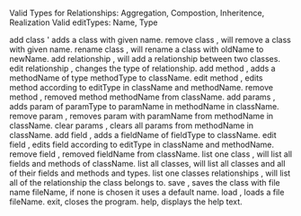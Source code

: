 Valid Types for Relationships: Aggregation, Compostion, Inheritence, Realization
Valid editTypes: Name, Type

add class <name> ' adds a class with given name.
remove class <name>, will remove a class with given name.
rename class <oldName> <newName>, will rename a class with oldName to newName.
add relationship <fromClass> <toClass> <relType>, will add a relationship between two classes.
edit relationship <fromClass> <toClass> <relType>, changes the type of relationship.
add method <className> <methodName> <methodType>, adds a methodName of type methodType to className.
edit method <className> <methodName> <editType> <newName>, edits method according to editType in className and methodName.
remove method <className> <methodName>, removed method methodName from className.
add params <className> <methodName> <paramName> <paramType>, adds param of paramType to paramName in methodName in className.
remove param <className> <methodName> <paramName>, removes param with paramName from methodName in className.
clear params <className> <methodName>, clears all params from methodName in className.
add field <className> <fieldName> <fieldType>, adds a fieldName of fieldType to className.
edit field <className> <fieldName> <editType> <newName>, edits field according to editType in className and methodName.
remove field <className> <fieldName>, removed fieldName from className.
list one class <className>, will list all fields and methods of className.
list all classes, will list all classes and all of their fields and methods and types.
list one classes relationships <className>, will list all of the relationship the class belongs to.
save <fileName>, saves the class with file name fileName, if none is chosen it uses a default name.
load <fileName>, loads a file fileName.
exit, closes the program.
help, displays the help text.